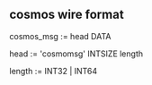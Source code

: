 
cosmos wire format
------------------

cosmos_msg := head DATA

head := 'cosmomsg' INTSIZE length

length := INT32 | INT64 

